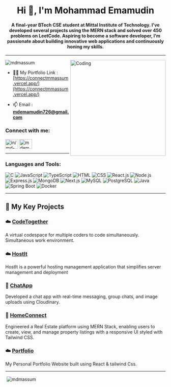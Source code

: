 
<h1 align="center">Hi 👋, I'm Mohammad Emamudin</h1>
<h4 align="center">A final-year BTech CSE student at Mittal Institute of Technology. I've developed several projects using the MERN stack and solved over 450 problems on LeetCode. Aspiring to become a software developer, I'm passionate about building innovative web applications and continuously honing my skills.</h4>
<hr/>

<img align="right" alt="Coding" width="300" src=https://cdn.dribbble.com/users/1162077/screenshots/3848914/programmer.gif>

<p align="left"> <img src="https://komarev.com/ghpvc/?username=mdmassum&label=Profile%20views&color=0e75b6&style=flat" alt="mdmassum" /> </p>

- 👨‍💻 My Portfolio Link : [https://connectmmassum.vercel.app/](https://connectmmassum.vercel.app/)

- 📫 Email : **mdemamudin726@gmail.com**

<h3 align="left">Connect with me:</h3>
<p align="left">
<a href="https://linkedin.com/in/md-emamudin-42576421b" target="blank"><img align="center" src="https://raw.githubusercontent.com/rahuldkjain/github-profile-readme-generator/master/src/images/icons/Social/linked-in-alt.svg" alt="in/md-emamudin-42576421b" height="30" width="40" /></a>
<a href="https://www.leetcode.com/mdemamudin726" target="blank"><img align="center" src="https://raw.githubusercontent.com/rahuldkjain/github-profile-readme-generator/master/src/images/icons/Social/leet-code.svg" alt="mdemamudin726" height="30" width="40" /></a>
</p>

---

<h3 align="left">Languages and Tools:</h3>

![C](https://img.shields.io/badge/-C-A8B9CC?style=flat&logo=c&logoColor=white)
![JavaScript](https://img.shields.io/badge/-JavaScript-F7DF1E?style=flat&logo=javascript&logoColor=black)
![TypeScript](https://img.shields.io/badge/-TypeScript-3178C6?style=flat&logo=typescript&logoColor=white)
![HTML](https://img.shields.io/badge/-HTML-E34F26?style=flat&logo=html5&logoColor=white)
![CSS](https://img.shields.io/badge/-CSS-1572B6?style=flat&logo=css3&logoColor=white)
![React.js](https://img.shields.io/badge/-React-61DAFB?style=flat&logo=react&logoColor=black)
![Node.js](https://img.shields.io/badge/-Node.js-339933?style=flat&logo=node.js&logoColor=white)
![Express.js](https://img.shields.io/badge/-Express.js-000000?style=flat&logo=express&logoColor=white)
![MongoDB](https://img.shields.io/badge/-MongoDB-47A248?style=flat&logo=mongodb&logoColor=white)
![Next.js](https://img.shields.io/badge/-Next.js-000000?style=flat&logo=next.js&logoColor=white)
![MySQL](https://img.shields.io/badge/-MySQL-4479A1?style=flat&logo=mysql&logoColor=white)
![PostgreSQL](https://img.shields.io/badge/-PostgreSQL-336791?style=flat&logo=postgresql&logoColor=white)
![Java](https://img.shields.io/badge/-Java-007396?style=flat&logo=java&logoColor=white)
![Spring Boot](https://img.shields.io/badge/-Spring%20Boot-6DB33F?style=flat&logo=spring-boot&logoColor=white)
![Docker](https://img.shields.io/badge/-Docker-2496ED?style=flat&logo=docker&logoColor=white)

---

## 🌟 My Key Projects

### ☁️ [CodeTogether](https://github.com/MdMassum/CodeTogether)
A virtual codespace for multiple coders to code simultaneously. Simultaneous work environment.

### ☁️ [HostIt](https://github.com/MdMassum/HostIt)
HostIt is a powerful hosting management application that simplifies server management and deployment

### 📄 [ChatApp](https://massumchatapp.vercel.app/)
Developed a chat app with real-time messaging, group chats, and image uploads using Cloudinary.

### 🛒 [HomeConnect](https://masum-estate.vercel.app/)
Engineered a Real Estate platform using MERN Stack, enabling users to create, view, and manage
property listings with a responsive UI styled with Tailwind CSS.

### ☁️ [Portfolio](https://connectmmassum.vercel.app/)
My Personal Portfolio Website built using React & tailwind Css.


---

<p>&nbsp;<img align="center" src="https://github-readme-stats.vercel.app/api?username=mdmassum&show_icons=true&locale=en" alt="mdmassum" /></p>

